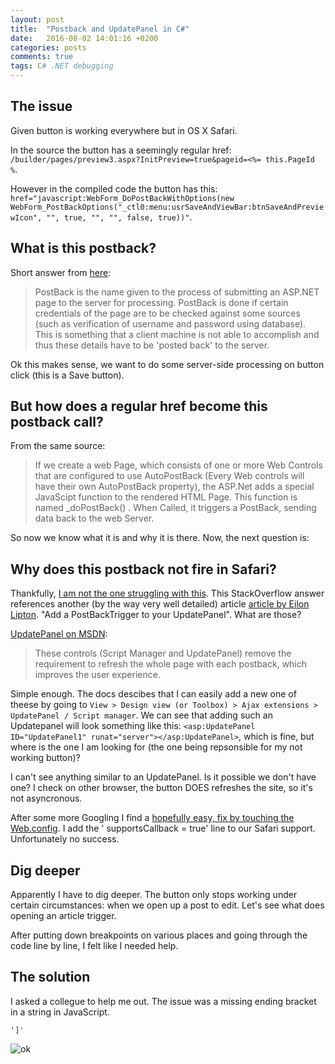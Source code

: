 ```yaml
---
layout: post
title:  "Postback and UpdatePanel in C#"
date:   2016-08-02 14:01:16 +0200
categories: posts
comments: true
tags: C# .NET debugging
---
```


## The issue

Given button is working everywhere but in OS X Safari.

In the source the button has a seemingly regular href: `/builder/pages/preview3.aspx?InitPreview=true&pageid=<%= this.PageId %`.

However in the compiled code the button has this: `href="javascript:WebForm_DoPostBackWithOptions(new WebForm_PostBackOptions("_ctl0:menu:usrSaveAndViewBar:btnSaveAndPreviewIcon", "", true, "", "", false, true))"`.

## What is this postback?

Short answer from [here](http://www.c-sharpcorner.com/uploadfile/2f73dd/what-is-postback-in-Asp-Net/):

> PostBack is the name given to the process of submitting an ASP.NET page to the server for processing. PostBack is done if certain credentials of the page are to be checked against some sources (such as verification of username and password using database). This is something that a client machine is not able to accomplish and thus these details have to be 'posted back' to the server.

Ok this makes sense, we want to do some server-side processing on button click (this is a Save button).

## But how does a regular href become this postback call?

From the same source:

> If we create a web Page, which consists of one or more Web Controls that are configured to use AutoPostBack (Every Web controls will have their own AutoPostBack property), the ASP.Net adds a special JavaScipt function to the rendered HTML Page. This function is named _doPostBack() . When Called, it triggers a PostBack, sending data back to the web Server.

So now we know what it is and why it is there. Now, the next question is:

## Why does this postback not fire in Safari?
Thankfully, [I am not the one struggling with this](http://stackoverflow.com/questions/9995546/postback-not-firing-with-safari-5-1-5). This StackOverflow answer references another (by the way very well detailed) article [article by Eilon Lipton](http://weblogs.asp.net/leftslipper/sys-webforms-pagerequestmanagerparsererrorexception-what-it-is-and-how-to-avoid-it). "Add a PostBackTrigger to your UpdatePanel". What are those?

[UpdatePanel on MSDN](https://msdn.microsoft.com/en-us/library/bb399001.aspx):

> These controls (Script Manager and UpdatePanel) remove the requirement to refresh the whole page with each postback, which improves the user experience. 

Simple enough. The docs descibes that I can easily add a new one of theese by going to `View > Design view (or Toolbox) > Ajax extensions > UpdatePanel / Script manager`. We can see that adding such an Updatepanel will look something like this: `<asp:UpdatePanel ID="UpdatePanel1" runat="server"></asp:UpdatePanel>`, which is fine, but where is the one I am looking for (the one being repsonsible for my not working button)?

I can't see anything similar to an UpdatePanel. Is it possible we don't have one?
I check on other browser, the button DOES refreshes the site, so it's not asyncronous.

After some more Googling I find a [hopefully easy, fix by touching the Web.config](http://tracyswebdesign.blogspot.dk/2015/10/button-wont-postback-with-ios-9.html). I add the ' supportsCallback = true' line to our Safari support. Unfortunately no success.

## Dig deeper
Apparently I have to dig deeper. The button only stops working under certain circumstances: when we open up a post to edit. Let's see what does opening an article trigger.

After putting down breakpoints on various places and going through the code line by line, I felt like I needed help.

## The solution
I asked a collegue to help me out. The issue was a missing ending bracket in a string in JavaScript.

```
']'
```

![ok](https://media.giphy.com/media/kwQfk9zUJ6eVq/giphy.gif, "ok")
